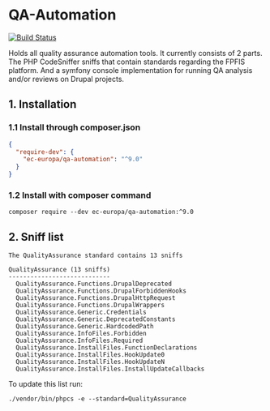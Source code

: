 # QA-Automation

[![Build Status](https://drone.fpfis.eu/api/badges/ec-europa/qa-automation/status.svg)](https://drone.fpfis.eu/ec-europa/qa-automation) 

Holds all quality assurance automation tools. It currently consists of 2
parts. The PHP CodeSniffer sniffs that contain standards regarding the
FPFIS platform. And a symfony console implementation for running QA
analysis and/or reviews on Drupal projects.

## 1. Installation

### 1.1 Install through composer.json

```json
{
  "require-dev": {
    "ec-europa/qa-automation": "^9.0"
  }
}
```

### 1.2 Install with composer command
```
composer require --dev ec-europa/qa-automation:^9.0
```

## 2. Sniff list

```
The QualityAssurance standard contains 13 sniffs

QualityAssurance (13 sniffs)
----------------------------
  QualityAssurance.Functions.DrupalDeprecated
  QualityAssurance.Functions.DrupalForbiddenHooks
  QualityAssurance.Functions.DrupalHttpRequest
  QualityAssurance.Functions.DrupalWrappers
  QualityAssurance.Generic.Credentials
  QualityAssurance.Generic.DeprecatedConstants
  QualityAssurance.Generic.HardcodedPath
  QualityAssurance.InfoFiles.Forbidden
  QualityAssurance.InfoFiles.Required
  QualityAssurance.InstallFiles.FunctionDeclarations
  QualityAssurance.InstallFiles.HookUpdate0
  QualityAssurance.InstallFiles.HookUpdateN
  QualityAssurance.InstallFiles.InstallUpdateCallbacks
```

To update this list run:
```shell
./vendor/bin/phpcs -e --standard=QualityAssurance
```
